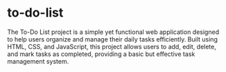 # to-do-list
The To-Do List project is a simple yet functional web application designed to help users organize and manage their daily tasks efficiently. Built using HTML, CSS, and JavaScript, this project allows users to add, edit, delete, and mark tasks as completed, providing a basic but effective task management system.
